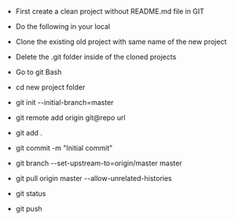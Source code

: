 - First create a clean project without README.md file in GIT

- Do the following in your local

- Clone the existing old project with same name of the new project

- Delete the .git folder inside of the cloned projects

- Go to git Bash

- cd new project folder

- git init --initial-branch=master

- git remote add origin git@repo url

- git add .

- git commit -m "Initial commit"

- git branch --set-upstream-to=origin/master master
 
- git pull origin master --allow-unrelated-histories
  
- git status

- git push
